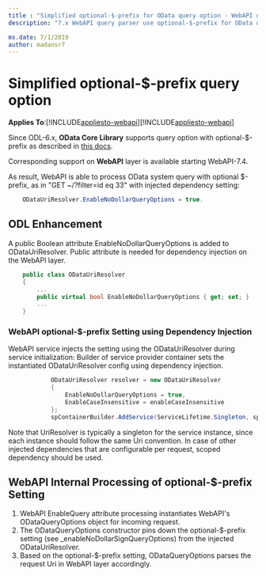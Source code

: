 ```yaml
---
title : "Simplified optional-$-prefix for OData query option - WebAPI queries"
description: "7.x WebAPI query parser use optional-$-prefix for OData query option"

ms.date: 7/1/2019
author: madansr7
---
```

# Simplified optional-$-prefix query option 
**Applies To**:[!INCLUDE[appliesto-webapi](../includes/appliesto-webapi-v7.md)][!INCLUDE[appliesto-webapi](../includes/appliesto-webapi-v6.md)]

Since ODL-6.x, **OData Core Library** supports query option with optional-$-prefix as described in [this docs](/odata/odatalib/di-support).

Corresponding support on **WebAPI** layer is available starting WebAPI-7.4.

As result, WebAPI is able to process OData system query with optional $-prefix, as in "GET ~/?filter=id eq 33" with injected dependency setting:
```c#
    ODataUriResolver.EnableNoDollarQueryOptions = true.
```

## ODL Enhancement

A public Boolean attribute EnableNoDollarQueryOptions is added to ODataUriResolver. Public attribute is needed for dependency injection on the WebAPI layer.
```c#
    public class ODataUriResolver
    {
        ...
        public virtual bool EnableNoDollarQueryOptions { get; set; }
        ...
    }
```

### WebAPI optional-$-prefix Setting using Dependency Injection
WebAPI service injects the setting using the ODataUriResolver during service initialization:
Builder of service provider container sets the instantiated ODataUriResolver config using dependency injection.

```c#
            ODataUriResolver resolver = new ODataUriResolver
            {
                EnableNoDollarQueryOptions = true,
                EnableCaseInsensitive = enableCaseInsensitive
            };
            spContainerBuilder.AddService(ServiceLifetime.Singleton, sp => resolver));
```

Note that UriResolver is typically a singleton for the service instance, since each instance should follow the same Uri convention. In case of other injected dependencies that are configurable per request, scoped dependency should be used.

## WebAPI Internal Processing of optional-$-prefix Setting

1. WebAPI EnableQuery attribute processing instantiates WebAPI's ODataQueryOptions object for incoming request.
2. The ODataQueryOptions constructor pins down the optional-$-prefix setting (see _enableNoDollarSignQueryOptions) from the injected ODataUriResolver.
3. Based on the optional-$-prefix setting, ODataQueryOptions parses the request Uri in WebAPI layer accordingly.
